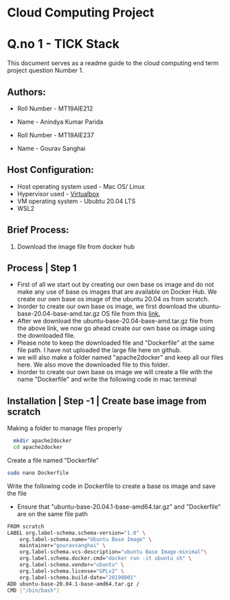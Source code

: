 # Cloud Computing Project 
# Q.no 1 - TICK Stack

This document serves as a readme guide to the cloud computing end term project  question Number 1.

## Authors:

- Roll Number - MT19AIE212
- Name - Anindya Kumar Parida

- Roll Number - MT19AIE237
- Name - Gourav Sanghai

  
## Host Configuration:

 - Host operating system used - Mac OS/ Linux
 - Hypervisor used - [Virtualbox](https://www.virtualbox.org/)
 - VM operating system - Ububtu 20.04 LTS
 - WSL2
 

## Brief Process:
1. Download the image file from docker hub


## Process | Step 1 

- First of all we start out by creating our own base os image and do not make any use of base os images that are available on Docker Hub. We create our own base os image of the ubuntu 20.04 os from scratch.
- Inorder to create our own base os image, we first download the ubuntu-base-20.04-base-amd.tar.gz OS file from this [link.](ubuntu-base-20.04.1-base-amd64.tar.gz)
- After we download the ubuntu-base-20.04-base-amd.tar.gz file from the above link, we now go ahead create our own base os image using the downloaded file.
- Please note to keep the downloaded file and "Dockerfile" at the same file path. I have not uploaded the large file here on github. 
- we will also make a folder named "apache2docker" and keep all our files here. We also move the downloaded file to this folder.
- Inorder to create our own base os image we will create a file with the name "Dockerfile" and write the following code in mac terminal

## Installation | Step -1 | Create base image from scratch 

Making a folder to manage files properly

```bash
  mkdir apache2docker
  cd apache2docker
```

Create a file named "Dockerfile"
```bash
sudo nano Dockerfile
```

Write the following code in Dockerfile to create a base os image and save the file
- Ensure that "ubuntu-base-20.04.1-base-amd64.tar.gz" and "Dockerfile" are on the same file path
```bash
FROM scratch
LABEL org.label-schema.schema-version="1.0" \
	org.label-schema.name="Ubuntu Base Image" \
	maintainer="gouravsanghai" \
	org.label-schema.vcs-description="ubuntu Base Image-minimal"\
	org.label.schema.docker.cmd="docker run -it ubuntu sh" \
	org.label-schema.vendor="ubuntu" \
	org.label-schema.license="GPLv2" \
	org.label-schema.build-date="20190801"
ADD ubuntu-base-20.04.1-base-amd64.tar.gz /
CMD ["/bin/bash"]

```
